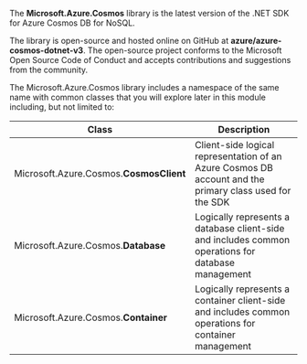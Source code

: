 The **Microsoft.Azure.Cosmos** library is the latest version of the .NET SDK for Azure Cosmos DB for NoSQL.

The library is open-source and hosted online on GitHub at **azure/azure-cosmos-dotnet-v3**. The open-source project conforms to the Microsoft Open Source Code of Conduct and accepts contributions and suggestions from the community.

The Microsoft.Azure.Cosmos library includes a namespace of the same name with common classes that you will explore later in this module including, but not limited to:

| **Class** | **Description** |
| --- | --- |
| Microsoft.Azure.Cosmos.**CosmosClient** | Client-side logical representation of an Azure Cosmos DB account and the primary class used for the SDK |
| Microsoft.Azure.Cosmos.**Database** | Logically represents a database client-side and includes common operations for database management |
| Microsoft.Azure.Cosmos.**Container** | Logically represents a container client-side and includes common operations for container management |
